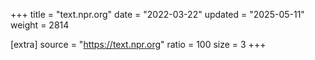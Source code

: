 +++
title = "text.npr.org"
date = "2022-03-22"
updated = "2025-05-11"
weight = 2814

[extra]
source = "https://text.npr.org"
ratio = 100
size = 3
+++
